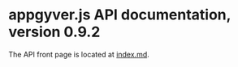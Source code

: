 # appgyver.js API documentation, version 0.9.2

The API front page is located at [index.md](https://github.com/AppGyver/appgyver-js-api/blob/version/0.9.2/index.md).